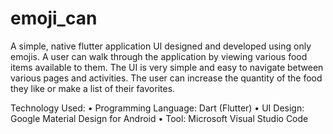 # emoji_can

A simple, native flutter application UI designed and developed using only emojis. A user can walk through the application by viewing various food items available to them. The UI is very simple and easy to navigate between various pages and activities. The user can increase the quantity of the food they like or make a list of their favorites.

Technology Used:
  • Programming Language: Dart (Flutter)
  • UI Design: Google Material Design for Android
  • Tool: Microsoft Visual Studio Code
